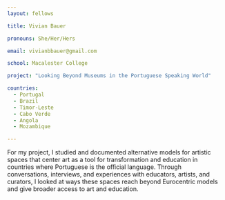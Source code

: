 ```yaml
---
layout: fellows

title: Vivian Bauer

pronouns: She/Her/Hers

email: vivianbbauer@gmail.com

school: Macalester College

project: "Looking Beyond Museums in the Portuguese Speaking World"

countries:
  - Portugal
  - Brazil
  - Timor-Leste
  - Cabo Verde
  - Angola
  - Mozambique

---
```


For my project, I studied and documented alternative models for artistic spaces that center art as a tool for transformation and education in countries where Portuguese is the official language. Through conversations, interviews, and experiences with educators, artists, and curators, I looked at ways these spaces reach beyond Eurocentric models and give broader access to art and education.
